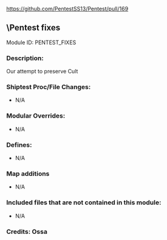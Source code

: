 <!-- This should be copy-pasted into the root of your module folder as readme.md -->

https://github.com/PentestSS13/Pentest/pull/169<!--PR Number-->

## \Pentest fixes<!--Title of your addition.-->

Module ID: PENTEST_FIXES<!-- Uppercase, UNDERSCORE_CONNECTED name of your module, that you use to mark files. This is so people can case-sensitive search for your edits, if any. -->

### Description:

Our attempt to preserve Cult
### Shiptest Proc/File Changes:

- N/A
<!-- If you edited any core procs, you should list them here. You should specify the files and procs you changed.
E.g:
- `code/modules/mob/living.dm`: `proc/overriden_proc`, `var/overriden_var`
-->

### Modular Overrides:

- N/A
<!-- If you added a new modular override (file or code-wise) for your module, you should list it here. Code files should specify what procs they changed, in case of multiple modules using the same file.
E.g:
- `modular_pentest/master_files/sound/my_cool_sound.ogg`
- `modular_pentest/master_files/code/my_modular_override.dm`: `proc/overriden_proc`, `var/overriden_var`
-->

### Defines:

- N/A
<!-- If you needed to add any defines, mention the files you added those defines in, along with the name of the defines. -->
### Map additions
- N/A
<!-- If you have any map changes they go into the zmap folder, please post the name of the file here-->
### Included files that are not contained in this module:

- N/A
<!-- Likewise, be it a non-modular file or a modular one that's not contained within the folder belonging to this specific module, it should be mentioned here. Good examples are icons or sounds that are used between multiple modules, or other such edge-cases. -->

### Credits: Ossa

<!-- Here go the credits to you, dear coder, and in case of collaborative work or ports, credits to the original source of the code. -->
